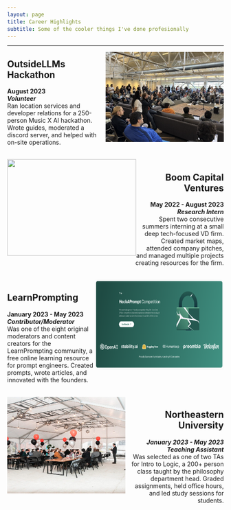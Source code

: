 ```yaml
---
layout: page
title: Career Highlights
subtitle: Some of the cooler things I've done profesionally
---
```


***

<img src="/assets/img/outsidellms.png" align="right" width="275" height="210">

<div style="text-align: left;">
    <p>
      <h2>OutsideLLMs Hackathon</h2> 
      <b>August 2023</b> <br> <b><i>Volunteer</i></b><br>
        Ran location services and developer relations for a 250-person Music X AI hackathon. Wrote guides, moderated a discord server, and helped with on-site operations. 
    </p>
  </div><br>

<img src="/assets/img/bitf.png" align="left" width="300" height="225">

<div style="text-align: right;">
    <p>
      <h2>Boom Capital Ventures</h2>
      <b>May 2022 - August 2023</b> <br> <b><i>Research Intern</i></b><br>
      Spent two consecutive summers interning at a small deep tech-focused VD firm. Created market maps, attended company pitches, and managed multiple projects creating resources for the firm. 
    </p>
  </div><br>

<img src="/assets/img/hackaprompt.png" align="right" width="300" height="210">

<div style="text-align: left;">
    <p>
      <h2>LearnPrompting</h2>
      <b>January 2023 - May 2023</b> <br> <b><i>Contributor/Moderator</i></b><br>
      Was one of the eight original moderators and content creators for the LearnPrompting community, a free online learning resource for prompt engineers. Created prompts, wrote articles, and innovated with the founders. 
    </p>
  </div><br>

<img src="/assets/img/taing.jpg" align="left" width="275" height="225">

<div style="text-align: right;">
    <p>
      <h2>Northeastern University</h2>
      <b><i>January 2023 - May 2023 <br> Teaching Assistant</i></b><br>
      Was selected as one of two TAs for Intro to Logic, a 200+ person class taught by the philosophy department head. Graded assignments, held office hours, and led study sessions for students. 
    </p>
  </div><br>

